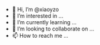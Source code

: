 - 👋 Hi, I’m @xiaoyzo
- 👀 I’m interested in ...
- 🌱 I’m currently learning ...
- 💞️ I’m looking to collaborate on ...
- 📫 How to reach me ...

<!---
xiaoyzo/xiaoyzo is a ✨ special ✨ repository because its `README.md` (this file) appears on your GitHub profile.
You can click the Preview link to take a look at your changes.
--->
